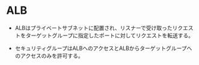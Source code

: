 # ALB

* ALBはプライベートサブネットに配置され、リスナーで受け取ったリクエストをターゲットグループに指定したポートに対してリクエストを転送する。

* セキュリティグループはALBへのアクセスとALBからターゲットグループへのアクセスのみを許可する。